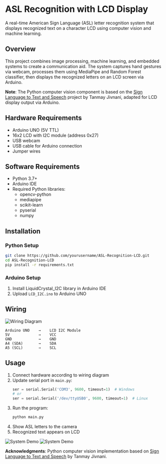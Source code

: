 # ASL Recognition with LCD Display

A real-time American Sign Language (ASL) letter recognition system that displays recognized text on a character LCD using computer vision and machine learning.

## Overview

This project combines image processing, machine learning, and embedded systems to create a communication aid. The system captures hand gestures via webcam, processes them using MediaPipe and Random Forest classifier, then displays the recognized letters on an LCD screen via Arduino.

**Note**: The Python computer vision component is based on the [Sign Language to Text and Speech](https://github.com/tanmayJivnani/Sign-Language-to-Text-and-Speech) project by Tanmay Jivnani, adapted for LCD display output via Arduino.

## Hardware Requirements

- Arduino UNO (5V TTL)
- 16x2 LCD with I2C module (address 0x27)
- USB webcam
- USB cable for Arduino connection
- Jumper wires

## Software Requirements

- Python 3.7+
- Arduino IDE
- Required Python libraries:
  - opencv-python
  - mediapipe
  - scikit-learn
  - pyserial
  - numpy

## Installation

### Python Setup
```bash
git clone https://github.com/yourusername/ASL-Recognition-LCD.git
cd ASL-Recognition-LCD
pip install -r requirements.txt
```

### Arduino Setup
1. Install LiquidCrystal_I2C library in Arduino IDE
2. Upload `LCD_I2C.ino` to Arduino UNO

## Wiring

![Wiring Diagram](Images/3.jpg)

```
Arduino UNO    →    LCD I2C Module
5V             →    VCC
GND            →    GND
A4 (SDA)       →    SDA
A5 (SCL)       →    SCL
```

## Usage

1. Connect hardware according to wiring diagram
2. Update serial port in `main.py`:
   ```python
   ser = serial.Serial('COM3', 9600, timeout=1)  # Windows
   # or
   ser = serial.Serial('/dev/ttyUSB0', 9600, timeout=1)  # Linux
   ```
3. Run the program:
   ```bash
   python main.py
   ```
4. Show ASL letters to the camera
5. Recognized text appears on LCD

![System Demo](Images/2.jpg)
![System Demo](Images/1.jpg)

**Acknowledgments**: Python computer vision implementation based on [Sign Language to Text and Speech](https://github.com/tanmayJivnani/Sign-Language-to-Text-and-Speech) by Tanmay Jivnani.
